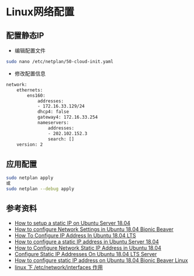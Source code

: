 # Linux⽹络配置

## 配置静态IP
* 编辑配置文件
```bash
sudo nano /etc/netplan/50-cloud-init.yaml
```

* 修改配置信息
```txt
network:
    ethernets:
        ens160:
            addresses:
            - 172.16.33.129/24
            dhcp4: false
            gateway4: 172.16.33.254
            nameservers:
                addresses:
                - 202.102.152.3
                search: []
    version: 2
```

## 应用配置
```bash
sudo netplan apply
或
sudo netplan --debug apply
```

## 参考资料
* [How to setup a static IP on Ubuntu Server 18.04](https://askubuntu.com/questions/1029531/how-to-setup-a-static-ip-on-ubuntu-server-18-04)
* [How to configure Network Settings in Ubuntu 18.04 Bionic Beaver](https://www.serverlab.ca/tutorials/linux/administration-linux/how-to-configure-network-settings-in-ubuntu-18-04-bionic-beaver/)
* [How To Configure IP Address In Ubuntu 18.04 LTS](https://www.ostechnix.com/how-to-configure-ip-address-in-ubuntu-18-04-lts/)
* [How to configure a static IP address in Ubuntu Server 18.04](https://www.techrepublic.com/article/how-to-configure-a-static-ip-address-in-ubuntu-server-18-04/)
* [How to Configure Network Static IP Address in Ubuntu 18.04](https://www.tecmint.com/configure-network-static-ip-address-in-ubuntu/)
* [Configure Static IP Addresses On Ubuntu 18.04 LTS Server](https://websiteforstudents.com/configure-static-ip-addresses-on-ubuntu-18-04-beta/)
* [How to configure static IP address on Ubuntu 18.04 Bionic Beaver Linux](https://linuxconfig.org/how-to-configure-static-ip-address-on-ubuntu-18-04-bionic-beaver-linux)
* [linux 下 /etc/network/interfaces 作用](https://blog.csdn.net/guoyaoyao1990/article/details/12623729)
